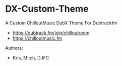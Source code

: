 # DX-Custom-Theme
A Custom ChilloutMusic DubX Theme For Dubtrackfm

- https://dubtrack.fm/join/chilloutroom
- https://chilloutmusic.fm

Authors:
* Kris, Mitch, DJFC
